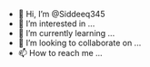 - 👋 Hi, I’m @Siddeeq345
- 👀 I’m interested in ...
- 🌱 I’m currently learning ...
- 💞️ I’m looking to collaborate on ...
- 📫 How to reach me ...

<!---
Siddeeq345/Siddeeq345 is a ✨ special ✨ repository because its `README.md` (this file) appears on your GitHub profile.
You can click the Preview link to take a look at your changes.
---
use_frameworks!
pod "ChatSDK"
pod "ChatSDKFirebase/Adapter"
pod "ChatSDKFirebase/Upload"
pod "ChatSDKFirebase/Push"
